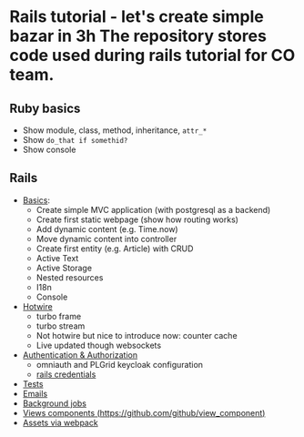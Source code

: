 # Rails tutorial - let's create simple bazar in 3h The repository stores code used during rails tutorial for CO team.

## Ruby basics
  * Show module, class, method, inheritance, `attr_*`
  * Show `do_that if somethid?`
  * Show console

## Rails
  * [Basics](docs/basics.md):
    - Create simple MVC application (with postgresql as a backend)
    - Create first static webpage (show how routing works)
    - Add dynamic content (e.g. Time.now)
    - Move dynamic content into controller
    - Create first entity (e.g. Article) with CRUD
    - Active Text
    - Active Storage
    - Nested resources
    - I18n
    - Console
  * [Hotwire](docs/hotwire.md)
    - turbo frame
    - turbo stream
    - Not hotwire but nice to introduce now: counter cache
    - Live updated though websockets
  * [Authentication & Authorization](docs/aa.md)
    - omniauth and PLGrid keycloak configuration
    - [rails credentials](https://blog.saeloun.com/2019/10/10/rails-6-adds-support-for-multi-environment-credentials.html)
  * [Tests](docs/tests.md)
  * [Emails](docs/emails.md)
  * [Background jobs](docs/active_jobs.md)
  * [Views components (https://github.com/github/view_component)](docs/view_components.md)
  * [Assets via webpack](docs/assets.md)
